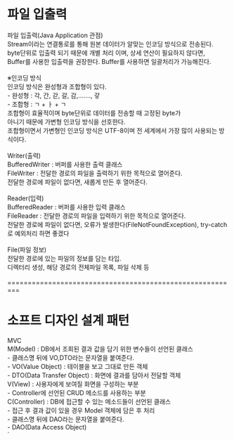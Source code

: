 # 파일 입출력
파일 입출력(Java Application 관점)<br>
		Stream이라는 연결통로를 통해 원본 데이터가 알맞는 인코딩 방식으로 전송된다.<br>
		byte단위로 입출력 되기 때문에 개별 처리 이며, 상세 연산이 필요하지 않다면,<br>
		Buffer를 사용한 입출력을 권장한다. Buffer를 사용하면 일괄처리가 가능해진다.<br>
<br>
		※인코딩 방식<br>
				인코딩 방식은 완성형과 조합형이 있다.<br>
				- 완성형 : 각, 간, 갇, 갈, 감,......., 갛<br>
				- 조합형 : ㄱ + ㅏ + ㄱ<br>
				조합형이 효율적이며 byte단위로 데이터를 전송할 때 고정된 byte가<br>
				아니기 때문에 가변형 인코딩 방식을 선호한다.<br>
				조합형이면서 가변형인 인코딩 방식은 UTF-8이며 전 세계에서 가장 많이 사용되는 방식이다.<br>
<br>
		Writer(출력)<br>
			BufferedWriter : 버퍼를 사용한 출력 클래스<br>
			FileWriter : 전달한 경로의 파일을 출력하기 위한 목적으로 열어준다.<br>
				      전달한 경로에 파일이 없다면, 새롭게 만든 후 열어준다.<br>
<br>
		Reader(입력)<br>
			BufferedReader : 버퍼를 사용한 입력 클래스<br>
			FileReader : 전달한 경로의 파일을 입력하기 위한 목적으로 열어준다.<br>
				       전달한 경로에 파일이 없다면, 오류가 발생한다(FileNotFoundException), try-catch로 예외처리 하면 좋겠다<br>
<br>
		File(파일 정보)<br>
			전달한 경로에 있는 파일의 정보를 담는 타입.<br>
			디렉터리 생성, 해당 경로의 전체파일 목록, 파일 삭제 등<br>
<br>
=========================================================<br>
# 소프트 디자인 설계 패턴
MVC<br>
	M(Model) : DB에서 조회된 결과 값을 담기 위한 변수들이 선언된 클래스<br>
			- 클래스명 뒤에 VO,DTO라는 문자열을 붙여준다.<br>
			- VO(Value Object) : 테이블을 보고 그대로 만든 객체<br>
			- DTO(Data Transfer Object) : 화면에 결과를 담아서 전달할 객체<br>
	V(View) : 사용자에게 보여질 화면을 구성하는 부분<br>
			- Controller에 선언된 CRUD 메소드를 사용하는 부분<br>
	C(Controller) : DB에 접근할 수 있는 메소드들이 선언된 클래스<br>
			- 접근 후 결과 값이 있을 경우 Model 객체에 담은 후 처리<br>
			- 클래스명 뒤에 DAO라는 문자열을 붙여준다.<br>
		 	- DAO(Data Access Object)<br>`


